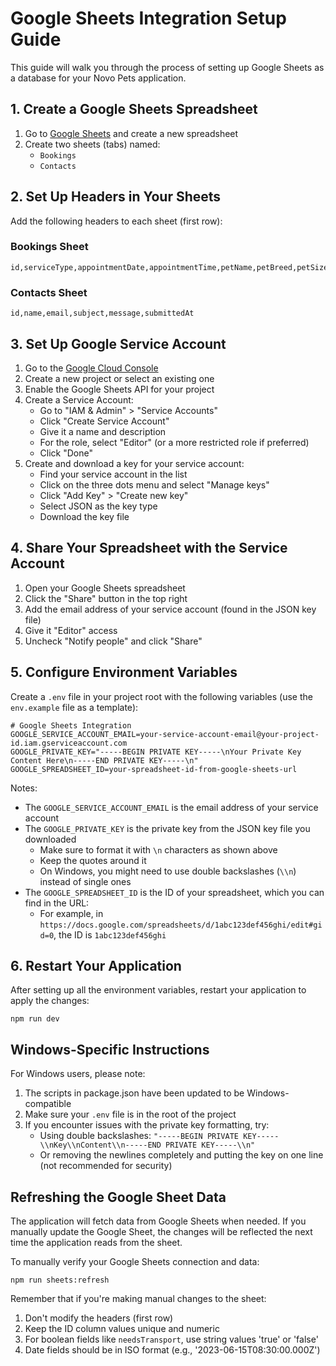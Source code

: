 # Google Sheets Integration Setup Guide

This guide will walk you through the process of setting up Google Sheets as a database for your Novo Pets application.

## 1. Create a Google Sheets Spreadsheet

1. Go to [Google Sheets](https://sheets.google.com) and create a new spreadsheet
2. Create two sheets (tabs) named:
   - `Bookings`
   - `Contacts`

## 2. Set Up Headers in Your Sheets

Add the following headers to each sheet (first row):

### Bookings Sheet
```
id,serviceType,appointmentDate,appointmentTime,petName,petBreed,petSize,specialRequests,needsTransport,customerName,customerPhone,customerEmail,paymentMethod,status,createdAt
```

### Contacts Sheet
```
id,name,email,subject,message,submittedAt
```

## 3. Set Up Google Service Account

1. Go to the [Google Cloud Console](https://console.cloud.google.com/)
2. Create a new project or select an existing one
3. Enable the Google Sheets API for your project
4. Create a Service Account:
   - Go to "IAM & Admin" > "Service Accounts"
   - Click "Create Service Account"
   - Give it a name and description
   - For the role, select "Editor" (or a more restricted role if preferred)
   - Click "Done"
5. Create and download a key for your service account:
   - Find your service account in the list
   - Click on the three dots menu and select "Manage keys"
   - Click "Add Key" > "Create new key"
   - Select JSON as the key type
   - Download the key file

## 4. Share Your Spreadsheet with the Service Account

1. Open your Google Sheets spreadsheet
2. Click the "Share" button in the top right
3. Add the email address of your service account (found in the JSON key file)
4. Give it "Editor" access
5. Uncheck "Notify people" and click "Share"

## 5. Configure Environment Variables

Create a `.env` file in your project root with the following variables (use the `env.example` file as a template):

```
# Google Sheets Integration
GOOGLE_SERVICE_ACCOUNT_EMAIL=your-service-account-email@your-project-id.iam.gserviceaccount.com
GOOGLE_PRIVATE_KEY="-----BEGIN PRIVATE KEY-----\nYour Private Key Content Here\n-----END PRIVATE KEY-----\n"
GOOGLE_SPREADSHEET_ID=your-spreadsheet-id-from-google-sheets-url
```

Notes:
- The `GOOGLE_SERVICE_ACCOUNT_EMAIL` is the email address of your service account
- The `GOOGLE_PRIVATE_KEY` is the private key from the JSON key file you downloaded
  - Make sure to format it with `\n` characters as shown above
  - Keep the quotes around it
  - On Windows, you might need to use double backslashes (`\\n`) instead of single ones
- The `GOOGLE_SPREADSHEET_ID` is the ID of your spreadsheet, which you can find in the URL:
  - For example, in `https://docs.google.com/spreadsheets/d/1abc123def456ghi/edit#gid=0`, the ID is `1abc123def456ghi`

## 6. Restart Your Application

After setting up all the environment variables, restart your application to apply the changes:

```
npm run dev
```

## Windows-Specific Instructions

For Windows users, please note:

1. The scripts in package.json have been updated to be Windows-compatible
2. Make sure your `.env` file is in the root of the project
3. If you encounter issues with the private key formatting, try:
   - Using double backslashes: `"-----BEGIN PRIVATE KEY-----\\nKey\\nContent\\n-----END PRIVATE KEY-----\\n"`
   - Or removing the newlines completely and putting the key on one line (not recommended for security)

## Refreshing the Google Sheet Data

The application will fetch data from Google Sheets when needed. If you manually update the Google Sheet, the changes will be reflected the next time the application reads from the sheet.

To manually verify your Google Sheets connection and data:

```
npm run sheets:refresh
```

Remember that if you're making manual changes to the sheet:
1. Don't modify the headers (first row)
2. Keep the ID column values unique and numeric
3. For boolean fields like `needsTransport`, use string values 'true' or 'false'
4. Date fields should be in ISO format (e.g., '2023-06-15T08:30:00.000Z') 